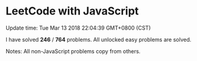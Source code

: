 # LeetCode with JavaScript

Update time: Tue Mar 13 2018 22:04:39 GMT+0800 (CST)

I have solved **246** / **764** problems. All unlocked easy problems are solved.

Notes: All non-JavaScript problems copy from others.